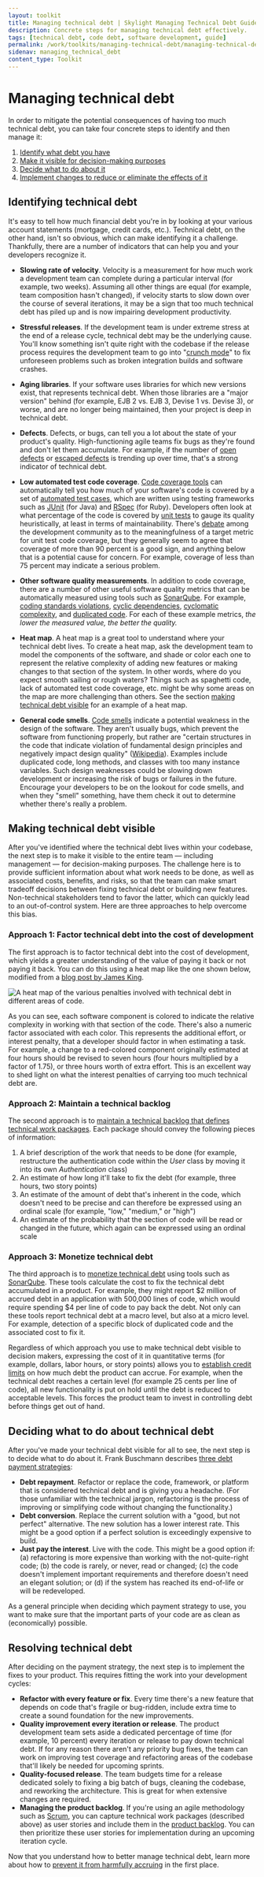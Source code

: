 ```yaml
---
layout: toolkit
title: Managing technical debt | Skylight Managing Technical Debt Guide
description: Concrete steps for managing technical debt effectively.
tags: [technical debt, code debt, software development, guide]
permalink: /work/toolkits/managing-technical-debt/managing-technical-debt/
sidenav: managing_technical_debt
content_type: Toolkit
---
```


# Managing technical debt

In order to mitigate the potential consequences of having too much technical debt, you can take four concrete steps to identify and then manage it:

1. [Identify what debt you have](../managing-technical-debt/#identifying-technical-debt)
2. [Make it visible for decision-making purposes](../managing-technical-debt/#making-technical-debt-visible)
3. [Decide what to do about it](../managing-technical-debt/#deciding-what-to-do-about-technical-debt)
4. [Implement changes to reduce or eliminate the effects of it](../managing-technical-debt/#resolving-technical-debt)

## Identifying technical debt

It's easy to tell how much financial debt you're in by looking at your various account statements (mortgage, credit cards, etc.). Technical debt, on the other hand, isn't so obvious, which can make identifying it a challenge. Thankfully, there are a number of indicators that can help you and your developers recognize it.

* **Slowing rate of velocity**. Velocity is a measurement for how much work a development team can complete during a particular interval (for example, two weeks). Assuming all other things are equal (for example, team composition hasn't changed), if velocity starts to slow down over the course of several iterations, it may be a sign that too much technical debt has piled up and is now impairing development productivity.

* **Stressful releases**. If the development team is under extreme stress at the end of a release cycle, technical debt may be the underlying cause. You'll know something isn't quite right with the codebase if the release process requires the development team to go into "[crunch mode](http://chadfowler.com/blog/2014/01/22/the-crunch-mode-antipattern/)" to fix unforeseen problems such as broken integration builds and software crashes.

* **Aging libraries**. If your software uses libraries for which new versions exist, that represents technical debt. When those libraries are a "major version" behind (for example, EJB 2 vs. EJB 3, Devise 1 vs. Devise 3), or worse, and are no longer being maintained, then your project is deep in technical debt.

* **Defects**. Defects, or bugs, can tell you a lot about the state of your product's quality. High-functioning agile teams fix bugs as they're found and don't let them accumulate. For example, if the number of [open defects](https://help.rallydev.com/sites/default/files/multimedia/Defect%20Trend%20Chart.png) or [escaped defects](http://www.agilebok.org/index.php?title=Escaped_Defects) is trending up over time, that's a strong indicator of technical debt.

* **Low automated test code coverage**. [Code coverage tools](http://stackoverflow.com/questions/195008/what-is-code-coverage-and-how-do-you-measure-it) can automatically tell you how much of your software's code is covered by a set of [automated test cases](https://en.wikipedia.org/wiki/Test_automation), which are written using testing frameworks such as [JUnit](http://junit.org/) (for Java) and [RSpec](http://rspec.info/) (for Ruby). Developers often look at what percentage of the code is covered by [unit tests](http://martinfowler.com/bliki/UnitTest.html) to gauge its quality heuristically, at least in terms of maintainability. There's [debate](http://stackoverflow.com/questions/90002/what-is-a-reasonable-code-coverage-for-unit-tests-and-why) among the development community as to the meaningfulness of a target metric for unit test code coverage, but they generally seem to agree that coverage of more than 90 percent is a good sign, and anything below that is a potential cause for concern. For example, coverage of less than 75 percent may indicate a serious problem.

* **Other software quality measurements**. In addition to code coverage, there are a number of other useful software quality metrics that can be automatically measured using tools such as [SonarQube](http://www.sonarqube.org/). For example, [coding standards violations](https://en.wikipedia.org/wiki/Coding_conventions), [cyclic dependencies](https://en.wikipedia.org/wiki/Circular_dependency), [cyclomatic complexity](https://en.wikipedia.org/wiki/Cyclomatic_complexity), and [duplicated code](https://en.wikipedia.org/wiki/Duplicate_code). For each of these example metrics, *the lower the measured value, the better the quality.*

* **Heat map**. A heat map is a great tool to understand where your technical debt lives. To create a heat map, ask the development team to model the components of the software, and shade or color each one to represent the relative complexity of adding new features or making changes to that section of the system. In other words, where do you expect smooth sailing or rough waters? Things such as spaghetti code, lack of automated test code coverage, etc. might be why some areas on the map are more challenging than others. See the section [making technical debt visible](../managing-technical-debt/#making-technical-debt-visible) for an example of a heat map.

* **General code smells**. [Code smells](https://en.wikipedia.org/?title=Code_smell) indicate a potential weakness in the design of the software. They aren't usually bugs, which prevent the software from functioning properly, but rather are "certain structures in the code that indicate violation of fundamental design principles and negatively impact design quality" ([Wikipedia](https://en.wikipedia.org/wiki/Code_smell)). Examples include duplicated code, long methods, and classes with too many instance variables. Such design weaknesses could be slowing down development or increasing the risk of bugs or failures in the future. Encourage your developers to be on the lookout for code smells, and when they "smell" something, have them check it out to determine whether there's really a problem.

## Making technical debt visible

After you've identified where the technical debt lives within your codebase, the next step is to make it visible to the entire team &mdash; including management &mdash; for decision-making purposes. The challenge here is to provide sufficient information about what work needs to be done, as well as associated costs, benefits, and risks, so that the team can make smart tradeoff decisions between fixing technical debt or building new features. Non-technical stakeholders tend to favor the latter, which can quickly lead to an out-of-control system. Here are three approaches to help overcome this bias.

### Approach 1: Factor technical debt into the cost of development

The first approach is to factor technical debt into the cost of development, which yields a greater understanding of the value of paying it back or not paying it back. You can do this using a heat map like the one shown below, modified from a [blog post by James King](http://kingsinsight.com/2010/07/31/estimating-the-impact-of-technical-debt-on-stories-heat-maps/).

![A heat map of the various penalties involved with technical debt in different areas of code.](/img/toolkits/technical_debt/tech-debt-heatmap.svg)

As you can see, each software component is colored to indicate the relative complexity in working with that section of the code. There's also a numeric factor associated with each color. This represents the additional effort, or interest penalty, that a developer should factor in when estimating a task. For example, a change to a red-colored component originally estimated at four hours should be revised to seven hours (four hours multiplied by a factor of 1.75), or three hours worth of extra effort. This is an excellent way to shed light on what the interest penalties of carrying too much technical debt are.

### Approach 2: Maintain a technical backlog

The second approach is to [maintain a technical backlog that defines technical work packages](http://www.infoq.com/articles/managing-technical-debt). Each package should convey the following pieces of information:

1. A brief description of the work that needs to be done (for example, restructure the authentication code within the *User* class by moving it into its own *Authentication* class)
2. An estimate of how long it'll take to fix the debt (for example, three hours, two story points)
3. An estimate of the amount of debt that's inherent in the code, which doesn't need to be precise and can therefore be expressed using an ordinal scale (for example, "low," "medium," or "high")
4. An estimate of the probability that the section of code will be read or changed in the future, which again can be expressed using an ordinal scale

### Approach 3: Monetize technical debt

The third approach is to [monetize technical debt](http://www.infoq.com/news/2010/03/monetizing-technical-debt) using tools such as [SonarQube](http://www.sonarqube.org/). These tools calculate the cost to fix the technical debt accumulated in a product. For example, they might report $2 million of accrued debt in an application with 500,000 lines of code, which would require spending $4 per line of code to pay back the debt. Not only can these tools report technical debt at a macro level, but also at a micro level. For example, detection of a specific block of duplicated code and the associated cost to fix it.

Regardless of which approach you use to make technical debt visible to decision makers, expressing the cost of it in quantitative terms (for example, dollars, labor hours, or story points) allows you to [establish credit limits](http://theagileexecutive.com/2009/09/29/technical-debt-on-your-balance-sheet/) on how much debt the product can accrue. For example, when the technical debt reaches a certain level (for example 25 cents per line of code), all new functionality is put on hold until the debt is reduced to acceptable levels. This forces the product team to invest in controlling debt before things get out of hand.

## Deciding what to do about technical debt

After you've made your technical debt visible for all to see, the next step is to decide what to do about it. Frank Buschmann describes [three debt payment strategies](http://www.computer.org/csdl/mags/so/2011/06/mso2011060029-abs.html):

* **Debt repayment**. Refactor or replace the code, framework, or platform that is considered technical debt and is giving you a headache. (For those unfamiliar with the technical jargon, refactoring is the process of improving or simplifying code without changing the functionality.)
* **Debt conversion**. Replace the current solution with a "good, but not perfect" alternative. The new solution has a lower interest rate. This might be a good option if a perfect solution is exceedingly expensive to build.
* **Just pay the interest**. Live with the code. This might be a good option if: (a) refactoring is more expensive than working with the not-quite-right code; (b) the code is rarely, or never, read or changed; (c) the code doesn't implement important requirements and therefore doesn't need an elegant solution; or (d) if the system has reached its end-of-life or will be redeveloped.

As a general principle when deciding which payment strategy to use, you want to make sure that the important parts of your code are as clean as (economically) possible.

## Resolving technical debt

After deciding on the payment strategy, the next step is to implement the fixes to your product. This requires fitting the work into your development cycles:

* **Refactor with every feature or fix**. Every time there's a new feature that depends on code that's fragile or bug-ridden, include extra time to create a sound foundation for the new improvements.
* **Quality improvement every iteration or release**. The product development team sets aside a dedicated percentage of time (for example, 10 percent) every iteration or release to pay down technical debt. If for any reason there aren't any priority bug fixes, the team can work on improving test coverage and refactoring areas of the codebase that'll likely be needed for upcoming sprints.
* **Quality-focused release**. The team budgets time for a release dedicated solely to fixing a big batch of bugs, cleaning the codebase, and reworking the architecture. This is great for when extensive changes are required.
* **Managing the product backlog**. If you're using an agile methodology such as [Scrum](https://en.wikipedia.org/wiki/Scrum_(software_development)), you can capture technical work packages (described above) as user stories and include them in the [product backlog](https://www.mountaingoatsoftware.com/agile/scrum/product-backlog). You can then prioritize these user stories for implementation during an upcoming iteration cycle.

Now that you understand how to better manage technical debt, learn more about how to [prevent it from harmfully accruing](/work/toolkits/managing-technical-debt/preventing-technical-debt/) in the first place.

